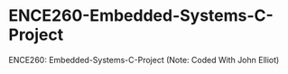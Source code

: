 # ENCE260-Embedded-Systems-C-Project
ENCE260: Embedded-Systems-C-Project (Note: Coded With John Elliot) 

